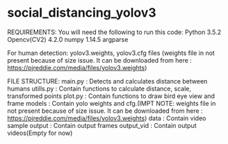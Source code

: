 # social_distancing_yolov3
REQUIREMENTS:
You will need the following to run this code:
Python 3.5.2
Opencv(CV2) 4.2.0
numpy 1.14.5
argparse

For human detection:
yolov3.weights, yolov3.cfg files (weights file in not present because of size issue. It can be downloaded from 
here : https://pjreddie.com/media/files/yolov3.weights)

FILE STRUCTURE:
main.py     : Detects and calculates distance between humans
utills.py   : Contain functions to calculate distance, scale, transformed points
plot.py     : Contain functions to draw bird eye view and frame
models      : Contain yolo weights and cfg.(IMPT NOTE: weights file in not present because of size issue. 
              It can be downloaded from here : https://pjreddie.com/media/files/yolov3.weights)
data        : Contain video sample
output      : Contain output frames
output_vid  : Contain output videos(Empty for now)
